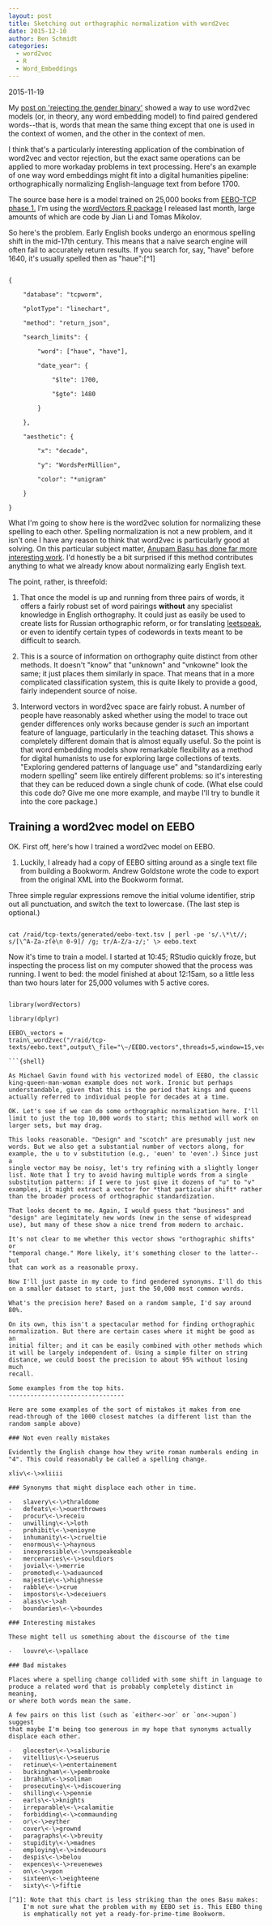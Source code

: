 ```yaml
---
layout: post
title: Sketching out orthographic normalization with word2vec
date: 2015-12-10
author: Ben Schmidt
categories:
  - word2vec
  - R
  - Word_Embeddings
---
```


2015-11-19

My [post on 'rejecting the gender
binary'](http://bookworm.benschmidt.org/posts/2015-10-30-rejecting-the-gender-binary.html)
showed a way to use word2vec models (or, in theory, any word embedding
model) to find paired gendered words--that is, words that mean the same
thing except that one is used in the context of women, and the other in
the context of men.

I think that's a particularly interesting application of the combination
of word2vec and vector rejection, but the exact same operations can be
applied to more workaday problems in text processing. Here's an example
of one way word embeddings might fit into a digital humanities pipeline:
orthographically normalizing English-language text from before 1700.

The source base here is a model trained on 25,000 books from [EEBO-TCP
phase 1.](http://www.textcreationpartnership.org/tcp-eebo/) I'm using
the [wordVectors R package](https://github.com/bmschmidt/wordVectors) I
released last month, large amounts of which are code by Jian Li and
Tomas Mikolov.

So here's the problem. Early English books undergo an enormous spelling
shift in the mid-17th century. This means that a naive search engine
will often fail to accurately return results. If you search for, say,
"have" before 1640, it's usually spelled then as "haue":[^1]

```{.bookworm2}

{

    "database": "tcpworm",

    "plotType": "linechart",

    "method": "return_json",

    "search_limits": {

        "word": ["haue", "have"],

        "date_year": {

            "$lte": 1700,

            "$gte": 1480

        }

    },

    "aesthetic": {

        "x": "decade",

        "y": "WordsPerMillion",

        "color": "*unigram"

    }

}

```

What I'm going to show here is the word2vec solution for normalizing
these spelling to each other. Spelling normalization is not a new
problem, and it isn't one I have any reason to think that word2vec is
particularly good at solving. On this particular subject matter, [Anupam
Basu has done far more interesting
work](http://earlyprint.wustl.edu/tooleebospellingbrowserv2.html). I'd
honestly be a bit surprised if this method contributes anything to what
we already know about normalizing early English text.

The point, rather, is threefold:

1.  That once the model is up and running from three pairs of words, it
    offers a fairly robust set of word pairings **without** any
    specialist knowledge in English orthography. It could just as easily
    be used to create lists for Russian orthographic reform, or for
    translating [leetspeak](https://en.wikipedia.org/wiki/Leet), or even
    to identify certain types of codewords in texts meant to be
    difficult to search.

2.  This is a source of information on orthography quite distinct from
    other methods. It doesn't "know" that "unknown" and "vnkowne" look
    the same; it just places them similarly in space. That means that in
    a more complicated classification system, this is quite likely to
    provide a good, fairly independent source of noise.

3.  Interword vectors in word2vec space are fairly robust. A number of
    people have reasonably asked whether using the model to trace out
    gender differences only works because gender is _such_ an important
    feature of language, particularly in the teaching dataset. This
    shows a completely different domain that is almost equally useful.
    So the point is that word embedding models show remarkable
    flexibility as a method for digital humanists to use for exploring
    large collections of texts. "Exploring gendered patterns of language
    use" and "standardizing early modern spelling" seem like entirely
    different problems: so it's interesting that they can be reduced
    down a single chunk of code. (What else could this code do? Give me
    one more example, and maybe I'll try to bundle it into the core
    package.)

## Training a word2vec model on EEBO

OK. First off, here's how I trained a word2vec model on EEBO.

1.  Luckily, I already had a copy of EEBO sitting around as a single
    text file from building a Bookworm. Andrew Goldstone wrote the code
    to export from the original XML into the Bookworm format.

Three simple regular expressions remove the initial volume identifier,
strip out all punctuation, and switch the text to lowercase. (The last
step is optional.)

```{shell}

cat /raid/tcp-texts/generated/eebo-text.tsv | perl -pe 's/.\*\t//;
s/[\^A-Za-zſè\n 0-9]/ /g; tr/A-Z/a-z/;' \> eebo.text

```

Now it's time to train a model. I started at 10:45; RStudio quickly
froze, but inspecting the process list on my computer showed that the
process was running. I went to bed: the model finished at about 12:15am,
so a little less than two hours later for 25,000 volumes with 5 active
cores.

````{R}

library(wordVectors)

library(dplyr)

EEBO\_vectors =
train\_word2vec("/raid/tcp-texts/eebo.text",output\_file="\~/EEBO.vectors",threads=5,window=15,vectors=100)

```{shell}

As Michael Gavin found with his vectorized model of EEBO, the classic
king-queen-man-woman example does not work. Ironic but perhaps
understandable, given that this is the period that kings and queens
actually referred to individual people for decades at a time.

OK. Let's see if we can do some orthographic normalization here. I'll
limit to just the top 10,000 words to start; this method will work on
larger sets, but may drag.

This looks reasonable. "Design" and "scotch" are presumably just new
words. But we also get a substantial number of vectors along, for
example, the u to v substitution (e.g., 'euen' to 'even'.) Since just a
single vector may be noisy, let's try refining with a slightly longer
list. Note that I try to avoid having multiple words from a single
substitution pattern: if I were to just give it dozens of "u" to "v"
examples, it might extract a vector for *that particular shift* rather
than the broader process of orthographic standardization.

That looks decent to me. Again, I would guess that "business" and
"design" are legimitately new words (new in the sense of widespread
use), but many of these show a nice trend from modern to archaic.

It's not clear to me whether this vector shows "orthographic shifts" or
"temporal change." More likely, it's something closer to the latter--but
that can work as a reasonable proxy.

Now I'll just paste in my code to find gendered synonyms. I'll do this
on a smaller dataset to start, just the 50,000 most common words.

What's the precision here? Based on a random sample, I'd say around 80%.

On its own, this isn't a spectacular method for finding orthographic
normalization. But there are certain cases where it might be good as an
initial filter; and it can be easily combined with other methods which
it will be largely independent of. Using a simple filter on string
distance, we could boost the precision to about 95% without losing much
recall.

Some examples from the top hits.
--------------------------------

Here are some examples of the sort of mistakes it makes from one
read-through of the 1000 closest matches (a different list than the
random sample above)

### Not even really mistakes

Evidently the English change how they write roman numberals ending in
"4". This could reasonably be called a spelling change.

xliv\<-\>xliiii

### Synonyms that might displace each other in time.

-   slavery\<-\>thraldome
-   defeats\<-\>ouerthrowes
-   procur\<-\>receiu
-   unwilling\<-\>loth
-   prohibit\<-\>enioyne
-   inhumanity\<-\>crueltie
-   enormous\<-\>haynous
-   inexpressible\<-\>vnspeakeable
-   mercenaries\<-\>souldiors
-   jovial\<-\>merrie
-   promoted\<-\>aduaunced
-   majestie\<-\>highnesse
-   rabble\<-\>crue
-   impostors\<-\>deceiuers
-   alass\<-\>ah
-   boundaries\<-\>boundes

### Interesting mistakes

These might tell us something about the discourse of the time

-   louvre\<-\>pallace

### Bad mistakes

Places where a spelling change collided with some shift in language to
produce a related word that is probably completely distinct in meaning,
or where both words mean the same.

A few pairs on this list (such as `either<->or` or `on<->upon`) suggest
that maybe I'm being too generous in my hope that synonyms actually
displace each other.

-   glocester\<-\>salisburie
-   vitellius\<-\>seuerus
-   retinue\<-\>entertainement
-   buckingham\<-\>pembrooke
-   ibrahim\<-\>soliman
-   prosecuting\<-\>discouering
-   shilling\<-\>pennie
-   earls\<-\>knights
-   irreparable\<-\>calamitie
-   forbidding\<-\>commaunding
-   or\<-\>eyther
-   cover\<-\>grownd
-   paragraphs\<-\>breuity
-   stupidity\<-\>madnes
-   employing\<-\>indeuours
-   despis\<-\>belou
-   expences\<-\>reuenewes
-   on\<-\>vpon
-   sixteen\<-\>eighteene
-   sixty\<-\>fiftie

[^1]: Note that this chart is less striking than the ones Basu makes:
    I'm not sure what the problem with my EEBO set is. This EEBO thing
    is emphatically not yet a ready-for-prime-time Bookworm.
````
